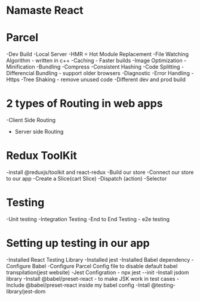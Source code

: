 # Namaste React

# Parcel

-Dev Build
-Local Server
-HMR = Hot Module Replacement
-File Watching Algorithm - written in c++
-Caching - Faster builds
-Image Optimization
-Minification
-Bundling
-Compress
-Consistent Hashing
-Code Splitting
-Differencial Bundling - support older browsers
-Diagnostic
-Error Handling
-Https
-Tree Shaking - remove unused code
-Different dev and prod build

# 2 types of Routing in web apps

-Client Side Routing

- Server side Routing

# Redux ToolKit

-install @reduxjs/toolkit and react-redux
-Build our store
-Connect our store to our app
-Create a Slice(cart Slice)
-Dispatch (action)
-Selector

# Testing

-Unit testing
-Integration Testing
-End to End Testing - e2e testing

# Setting up testing in our app

-Installed React Testing Library
-Installed jest
-Installed Babel dependency
-Configure Babel
-Configure Parcel Config file to disable default babel transpilation(jest website)
-Jest Configration - npx jest --init
-Install jsdom library
-Install @babel/preset-react - to make JSK work in test cases
-Include @babel/preset-react inside my babel config
-Intall @testing-library/jest-dom
